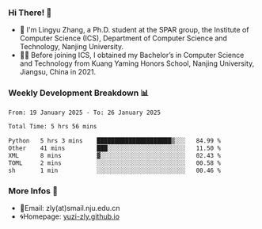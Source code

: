 ### Hi There! 👋 
- 🐳 I'm Lingyu Zhang, a Ph.D. student at the SPAR group, the Institute of Computer Science (ICS), Department of Computer Science and Technology, Nanjing University.
- 🧑‍🎓 Before joining ICS, I obtained my Bachelor’s in Computer Science and Technology from Kuang Yaming Honors School, Nanjing University, Jiangsu, China in 2021.

### Weekly Development Breakdown :bar_chart:

<!--START_SECTION:waka-->

```txt
From: 19 January 2025 - To: 26 January 2025

Total Time: 5 hrs 56 mins

Python   5 hrs 3 mins    █████████████████████▒░░░   84.99 %
Other    41 mins         ███░░░░░░░░░░░░░░░░░░░░░░   11.50 %
XML      8 mins          ▓░░░░░░░░░░░░░░░░░░░░░░░░   02.43 %
TOML     2 mins          ░░░░░░░░░░░░░░░░░░░░░░░░░   00.58 %
sh       1 min           ░░░░░░░░░░░░░░░░░░░░░░░░░   00.46 %
```

<!--END_SECTION:waka-->

<!--
### Github Contributions :octocat:

![](https://raw.githubusercontent.com/yuzi-zly/yuzi-zly/output/github-contribution-grid-snake.svg)              
-->

### More Infos 📖

- 📧Email: zly(at)smail.nju.edu.cn
- 🌀Homepage: [yuzi-zly.github.io](https://yuzi-zly.github.io/)
